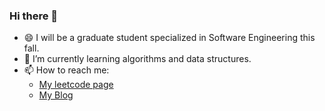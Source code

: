 ### Hi there 👋

<!--
**yanghongyang/yanghongyang** is a ✨ _special_ ✨ repository because its `README.md` (this file) appears on your GitHub profile.

Here are some ideas to get you started:

- 🔭 I’m currently working on ...
- 🌱 I’m currently learning ...
- 👯 I’m looking to collaborate on ...
- 🤔 I’m looking for help with ...
- 💬 Ask me about ...
- 📫 How to reach me: ...
- 😄 Pronouns: ...
- ⚡ Fun fact: ...
-->
- 😄 I will be a graduate student specialized in Software Engineering this fall.
- 🌱 I’m currently learning algorithms and data structures.
- 📫 How to reach me: 
  - [My leetcode page](https://leetcode-cn.com/u/hongyang-yang/)
  - [My Blog](https://yanghongyang.github.io/)

<!--START_SECTION:waka-->
<!--END_SECTION:waka-->
